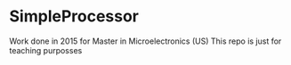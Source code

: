 # SimpleProcessor
Work done in 2015 for Master in Microelectronics (US)
This repo is just for teaching purposses
